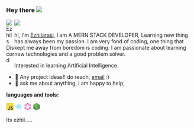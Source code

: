 ### Hey there <img src="https://media.giphy.com/media/hvRJCLFzcasrR4ia7z/giphy.gif" width="25px">
<img src="https://img.icons8.com/external-itim2101-lineal-color-itim2101/64/000000/external-programmer-female-occupation-avatar-itim2101-lineal-color-itim2101.png"/>
<a href="https://discord.gg/XTW52Kt">
  <img align="left" alt="Ezhils Discord" width="22px" src="https://raw.githubusercontent.com/peterthehan/peterthehan/master/assets/discord.svg" />
</a>


<br />

hi, i'm [Ezhilarasi](), I am A MERN STACK DEVELOPER, Learning new thing has always been my passion. I am  very fond of coding, one thing that kept me away from boredom is coding. I am passionate about learning new technologies and a good problem solver.

Interested in learning Artificial Intelligence. 

  
- 💼 Any project Ideas!! do reach, [email](mailto:tezzhilarasi@gmail.com) :)
- 💬 ask me about anything, i am happy to help;

**languages and tools:**  

<code><img height="20" src="https://raw.githubusercontent.com/github/explore/80688e429a7d4ef2fca1e82350fe8e3517d3494d/topics/javascript/javascript.png"></code>
<code><img height="20" src="https://raw.githubusercontent.com/github/explore/80688e429a7d4ef2fca1e82350fe8e3517d3494d/topics/react/react.png"></code>
<code><img height="20" src="https://raw.githubusercontent.com/github/explore/5c058a388828bb5fde0bcafd4bc867b5bb3f26f3/topics/graphql/graphql.png"></code>
<code><img height="20" src="https://raw.githubusercontent.com/github/explore/80688e429a7d4ef2fca1e82350fe8e3517d3494d/topics/nodejs/nodejs.png"></code>

Its ezhil.....






